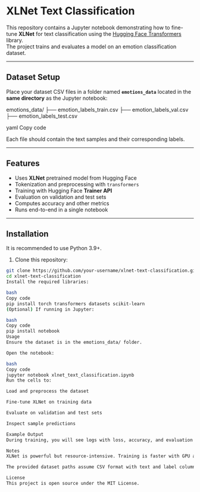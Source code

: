 # XLNet Text Classification

This repository contains a Jupyter notebook demonstrating how to fine-tune **XLNet** for text classification using the [Hugging Face Transformers](https://huggingface.co/transformers/) library.  
The project trains and evaluates a model on an emotion classification dataset.

---

## Dataset Setup

Place your dataset CSV files in a folder named **`emotions_data`** located in the **same directory** as the Jupyter notebook:

emotions_data/
├── emotion_labels_train.csv
├── emotion_labels_val.csv
├── emotion_labels_test.csv

yaml
Copy code

Each file should contain the text samples and their corresponding labels.

---

## Features

- Uses **XLNet** pretrained model from Hugging Face  
- Tokenization and preprocessing with `transformers`  
- Training with Hugging Face **Trainer API**  
- Evaluation on validation and test sets  
- Computes accuracy and other metrics  
- Runs end-to-end in a single notebook

---

## Installation

It is recommended to use Python 3.9+.

1. Clone this repository:
```bash
git clone https://github.com/your-username/xlnet-text-classification.git
cd xlnet-text-classification
Install the required libraries:

bash
Copy code
pip install torch transformers datasets scikit-learn
(Optional) If running in Jupyter:

bash
Copy code
pip install notebook
Usage
Ensure the dataset is in the emotions_data/ folder.

Open the notebook:

bash
Copy code
jupyter notebook xlnet_text_classification.ipynb
Run the cells to:

Load and preprocess the dataset

Fine-tune XLNet on training data

Evaluate on validation and test sets

Inspect sample predictions

Example Output
During training, you will see logs with loss, accuracy, and evaluation metrics. After completion, the notebook will display model performance on the validation and test sets along with sample predictions.

Notes
XLNet is powerful but resource-intensive. Training is faster with GPU acceleration (CUDA).

The provided dataset paths assume CSV format with text and label columns. Adjust preprocessing if your data differs.

License
This project is open source under the MIT License.
